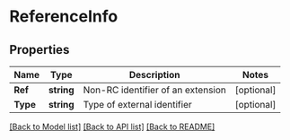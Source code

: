 # ReferenceInfo

## Properties

Name | Type | Description | Notes
------------ | ------------- | ------------- | -------------
**Ref** | **string** | Non-RC identifier of an extension | [optional] 
**Type** | **string** | Type of external identifier | [optional] 

[[Back to Model list]](../README.md#documentation-for-models) [[Back to API list]](../README.md#documentation-for-api-endpoints) [[Back to README]](../README.md)


